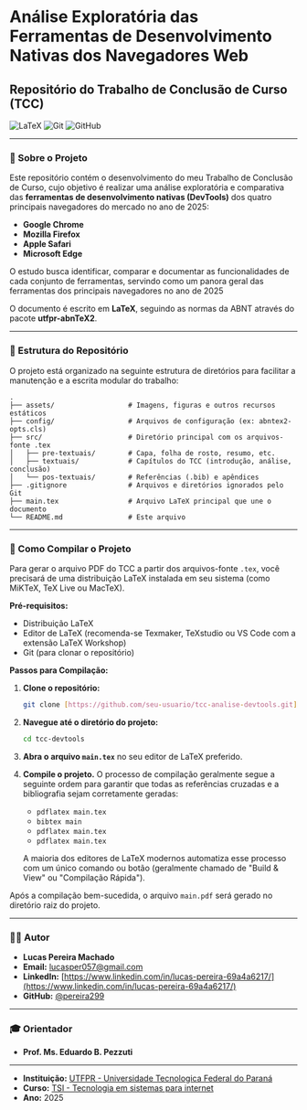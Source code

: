 # Análise Exploratória das Ferramentas de Desenvolvimento Nativas dos Navegadores Web

## Repositório do Trabalho de Conclusão de Curso (TCC)

![LaTeX](https://img.shields.io/badge/LaTeX-008080?style=for-the-badge&logo=latex&logoColor=white)
![Git](https://img.shields.io/badge/GIT-E44C30?style=for-the-badge&logo=git&logoColor=white)
![GitHub](https://img.shields.io/badge/GitHub-100000?style=for-the-badge&logo=github&logoColor=white)

---

### 📖 Sobre o Projeto

Este repositório contém o desenvolvimento do meu Trabalho de Conclusão de Curso, cujo objetivo é realizar uma análise exploratória e comparativa das **ferramentas de desenvolvimento nativas (DevTools)** dos quatro principais navegadores do mercado no ano de 2025:

* **Google Chrome**
* **Mozilla Firefox**
* **Apple Safari**
* **Microsoft Edge**

O estudo busca identificar, comparar e documentar as funcionalidades de cada conjunto de ferramentas, servindo como um panora geral das ferramentas dos principais navegadores no ano de 2025

O documento é escrito em **LaTeX**, seguindo as normas da ABNT através do pacote **utfpr-abnTeX2**.

---

### 📂 Estrutura do Repositório

O projeto está organizado na seguinte estrutura de diretórios para facilitar a manutenção e a escrita modular do trabalho:

```
.
├── assets/                  # Imagens, figuras e outros recursos estáticos
├── config/                  # Arquivos de configuração (ex: abntex2-opts.cls)
├── src/                     # Diretório principal com os arquivos-fonte .tex
│   ├── pre-textuais/        # Capa, folha de rosto, resumo, etc.
│   ├── textuais/            # Capítulos do TCC (introdução, análise, conclusão)
│   └── pos-textuais/        # Referências (.bib) e apêndices
├── .gitignore               # Arquivos e diretórios ignorados pelo Git
├── main.tex                 # Arquivo LaTeX principal que une o documento
└── README.md                # Este arquivo 
```

---

### 🚀 Como Compilar o Projeto

Para gerar o arquivo PDF do TCC a partir dos arquivos-fonte `.tex`, você precisará de uma distribuição LaTeX instalada em seu sistema (como MiKTeX, TeX Live ou MacTeX).

**Pré-requisitos:**

* Distribuição LaTeX
* Editor de LaTeX (recomenda-se Texmaker, TeXstudio ou VS Code com a extensão LaTeX Workshop)
* Git (para clonar o repositório)

**Passos para Compilação:**

1.  **Clone o repositório:**
    ```bash
    git clone [https://github.com/seu-usuario/tcc-analise-devtools.git](https://github.com/seu-usuario/tcc-devtools.git)
    ```

2.  **Navegue até o diretório do projeto:**
    ```bash
    cd tcc-devtools
    ```

3.  **Abra o arquivo `main.tex`** no seu editor de LaTeX preferido.

4.  **Compile o projeto.** O processo de compilação geralmente segue a seguinte ordem para garantir que todas as referências cruzadas e a bibliografia sejam corretamente geradas:

    * `pdflatex main.tex`
    * `bibtex main`
    * `pdflatex main.tex`
    * `pdflatex main.tex`

    A maioria dos editores de LaTeX modernos automatiza esse processo com um único comando ou botão (geralmente chamado de "Build & View" ou "Compilação Rápida").

Após a compilação bem-sucedida, o arquivo `main.pdf` será gerado no diretório raiz do projeto.

---

### 👨‍🎓 Autor

* **Lucas Pereira Machado**
* **Email:** [lucasper057@gmail.com](mailto:lucasper057@gmail.com)
* **LinkedIn:** [https://www.linkedin.com/in/lucas-pereira-69a4a6217/](https://www.linkedin.com/in/lucas-pereira-69a4a6217/)
* **GitHub:** [@pereira299](https://github.com/pereira299)

---

### 🎓 Orientador

* **Prof. Ms. Eduardo B. Pezzuti**

---

- **Instituição:** [UTFPR - Universidade Tecnologica Federal do Paraná](www.utfpr.edu.br)
- **Curso:** [TSI - Tecnologia em sistemas para internet](https://tsi.td.utfpr.edu.br/)
- **Ano:** 2025
